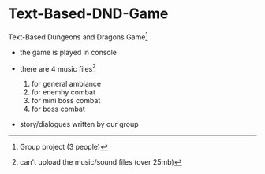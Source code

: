 # Text-Based-DND-Game
Text-Based Dungeons and Dragons Game[^1]

  - the game is played in console
  
  - there are 4 music files[^2]
    1. for general ambiance
    2. for enemhy combat
    3. for mini boss combat
    4. for boss combat
    
  - story/dialogues written by our group

[^1]: Group project (3 people)
[^2]: can't upload the music/sound files (over 25mb)
